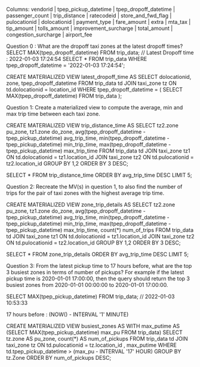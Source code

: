 Columns:
vendorid | tpep_pickup_datetime | tpep_dropoff_datetime | passenger_count | trip_distance | 
ratecodeid | store_and_fwd_flag | pulocationid | dolocationid | payment_type | 
fare_amount | extra | mta_tax | tip_amount | tolls_amount | improvement_surcharge | 
total_amount | congestion_surcharge | airport_fee 

Question 0 : What are the dropoff taxi zones at the latest dropoff times?
SELECT MAX(tpep_dropoff_datetime) FROM trip_data;   // Latest Dropoff time :  2022-01-03 17:24:54
SELECT * FROM trip_data WHERE tpep_dropoff_datetime = '2022-01-03 17:24:54';

CREATE MATERIALIZED VIEW latest_dropoff_time AS
SELECT dolocationid, zone, tpep_dropoff_datetime
FROM trip_data td 
JOIN taxi_zone tz ON td.dolocationid = location_id
WHERE tpep_dropoff_datetime = (
    SELECT MAX(tpep_dropoff_datetime) FROM trip_data
);


Question 1: Create a materialized view to compute the average, min and max trip time between each taxi zone.

CREATE MATERIALIZED VIEW trip_distance_time AS
SELECT 
    tz2.zone pu_zone, tz1.zone do_zone, 
    avg(tpep_dropoff_datetime - tpep_pickup_datetime) avg_trip_time,
    min(tpep_dropoff_datetime - tpep_pickup_datetime) min_trip_time,
    max(tpep_dropoff_datetime - tpep_pickup_datetime) max_trip_time
FROM trip_data td 
JOIN taxi_zone tz1 ON td.dolocationid = tz1.location_id
JOIN taxi_zone tz2 ON td.pulocationid = tz2.location_id
GROUP BY 1,2
ORDER BY 3 DESC;

SELECT * FROM trip_distance_time ORDER BY avg_trip_time DESC LIMIT 5;


Question 2: Recreate the MV(s) in question 1, to also find the number of trips for the pair of taxi zones with the highest average trip time.

CREATE MATERIALIZED VIEW zone_trip_details AS
SELECT 
    tz2.zone pu_zone, tz1.zone do_zone, 
    avg(tpep_dropoff_datetime - tpep_pickup_datetime) avg_trip_time,
    min(tpep_dropoff_datetime - tpep_pickup_datetime) min_trip_time,
    max(tpep_dropoff_datetime - tpep_pickup_datetime) max_trip_time,
    count(*) num_of_trips
FROM trip_data td 
JOIN taxi_zone tz1 ON td.dolocationid = tz1.location_id
JOIN taxi_zone tz2 ON td.pulocationid = tz2.location_id
GROUP BY 1,2
ORDER BY 3 DESC;

SELECT * FROM zone_trip_details ORDER BY avg_trip_time DESC LIMIT 5;

Question 3: From the latest pickup time to 17 hours before, what are the top 3 busiest zones in terms of number of pickups? For example if the latest pickup time is 2020-01-01 17:00:00, then the query should return the top 3 busiest zones from 2020-01-01 00:00:00 to 2020-01-01 17:00:00.

SELECT MAX(tpep_pickup_datetime) FROM trip_data; // 2022-01-03 10:53:33

17 hours before :  (NOW() - INTERVAL '1' MINUTE)


CREATE MATERIALIZED VIEW busiest_zones AS 
WITH max_putime AS (SELECT MAX(tpep_pickup_datetime) max_pu FROM trip_data) 
SELECT
    tz.zone AS pu_zone,
    count(*) AS num_of_pickups
FROM trip_data td
JOIN taxi_zone tz ON td.pulocationid = tz.location_id
, max_putime
WHERE td.tpep_pickup_datetime > (max_pu - INTERVAL '17' HOUR)
GROUP BY tz.Zone 
ORDER BY num_of_pickups DESC;

